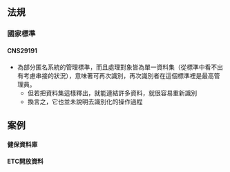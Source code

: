## 法規
### 國家標準
#### CNS29191
- 為部分匿名系統的管理標準，而且處理對象皆為單一資料集（從標準中看不出有考慮串接的狀況），意味著可再次識別，再次識別者在這個標準裡是最高管理員。  
    - 但若把資料集這樣釋出，就能連結許多資料，就很容易重新識別
    - 換言之，它也並未說明去識別化的操作過程


## 案例
#### 健保資料庫
#### ETC開放資料
